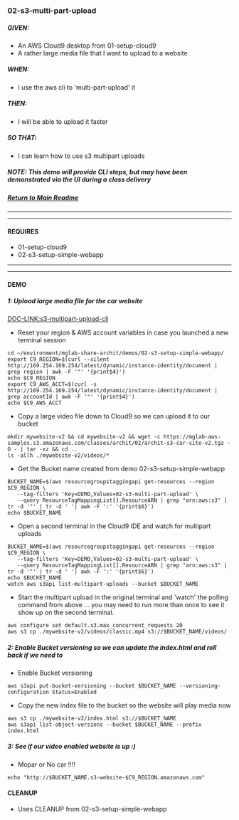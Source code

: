 ### 02-s3-multi-part-upload
##### GIVEN:
  - An AWS Cloud9 desktop from 01-setup-cloud9
  - A rather large media file that I want to upload to a website

##### WHEN:

  - I use the aws cli to 'multi-part-upload' it

##### THEN:
  - I will be able to upload it faster

##### SO THAT:
  - I can learn how to use s3 multipart uploads

##### NOTE: _This demo will provide CLI steps, but may have been demonstrated via the UI during a class delivery_

##### [Return to Main Readme](https://github.com/virtmerlin/mglab-share-archit#demos)

---------------------------------------------------------------
---------------------------------------------------------------
#### REQUIRES
- 01-setup-cloud9
- 02-s3-setup-simple-webapp

---------------------------------------------------------------
---------------------------------------------------------------
#### DEMO

##### 1: Upload large media file for the car website
[DOC-LINK:s3-multipart-upload-cli](https://aws.amazon.com/premiumsupport/knowledge-center/s3-multipart-upload-cli/)
- Reset your region & AWS account variables in case you launched a new terminal session
```
cd ~/environment/mglab-share-archit/demos/02-s3-setup-simple-webapp/
export C9_REGION=$(curl --silent http://169.254.169.254/latest/dynamic/instance-identity/document |  grep region | awk -F '"' '{print$4}')
echo $C9_REGION
export C9_AWS_ACCT=$(curl -s http://169.254.169.254/latest/dynamic/instance-identity/document | grep accountId | awk -F '"' '{print$4}')
echo $C9_AWS_ACCT
```
- Copy a large video file down to Cloud9 so we can upload it to our bucket
```
mkdir mywebsite-v2 && cd mywebsite-v2 && wget -c https://mglab-aws-samples.s3.amazonaws.com/classes/archit/02/archit-s3-car-site-v2.tgz -O - | tar -xz && cd ..
ls -allh ./mywebsite-v2/videos/*
```
- Get the Bucket name created from demo 02-s3-setup-simple-webapp
```
BUCKET_NAME=$(aws resourcegroupstaggingapi get-resources --region $C9_REGION \
   --tag-filters 'Key=DEMO,Values=02-s3-multi-part-upload' \
   --query ResourceTagMappingList[].ResourceARN | grep "arn:aws:s3" | tr -d '"' | tr -d ' '| awk -F ':' '{print$6}')
echo $BUCKET_NAME
```
- Open a second terminal in the Cloud9 IDE and watch for multipart uploads
```
BUCKET_NAME=$(aws resourcegroupstaggingapi get-resources --region $C9_REGION \
   --tag-filters 'Key=DEMO,Values=02-s3-multi-part-upload' \
   --query ResourceTagMappingList[].ResourceARN | grep "arn:aws:s3" | tr -d '"' | tr -d ' '| awk -F ':' '{print$6}')
echo $BUCKET_NAME
watch aws s3api list-multipart-uploads --bucket $BUCKET_NAME
```
- Start the multipart upload in the original terminal and 'watch' the polling command from above ... you may need to run more than once to see it show up on the second terminal.
```
aws configure set default.s3.max_concurrent_requests 20
aws s3 cp ./mywebsite-v2/videos/classic.mp4 s3://$BUCKET_NAME/videos/
```

##### 2: Enable Bucket versioning so we can update the index.html and roll back if we need to
- Enable Bucket versioning
```
aws s3api put-bucket-versioning --bucket $BUCKET_NAME --versioning-configuration Status=Enabled
```
- Copy the new index file to the bucket so the website will play media now
```
aws s3 cp ./mywebsite-v2/index.html s3://$BUCKET_NAME
aws s3api list-object-versions --bucket $BUCKET_NAME --prefix index.html
```

##### 3: See if our video enabled website is up :)
- Mopar or No car !!!!
```
echo "http://$BUCKET_NAME.s3-website-$C9_REGION.amazonaws.com"
```

#### CLEANUP
- Uses CLEANUP from 02-s3-setup-simple-webapp 
